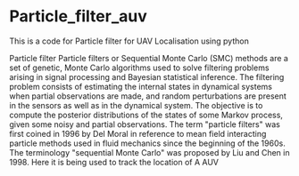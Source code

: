 # Particle_filter_auv
This is a code for Particle filter for UAV Localisation using python

Particle filter
Particle filters or Sequential Monte Carlo (SMC) methods are a set of genetic, Monte Carlo algorithms used to solve filtering problems arising in signal processing and Bayesian statistical inference. The filtering problem consists of estimating the internal states in dynamical systems when partial observations are made, and random perturbations are present in the sensors as well as in the dynamical system. The objective is to compute the posterior distributions of the states of some Markov process, given some noisy and partial observations. The term "particle filters" was first coined in 1996 by Del Moral in reference to mean field interacting particle methods used in fluid mechanics since the beginning of the 1960s. The terminology "sequential Monte Carlo" was proposed by Liu and Chen in 1998. Here it is being used to track the location of A AUV

